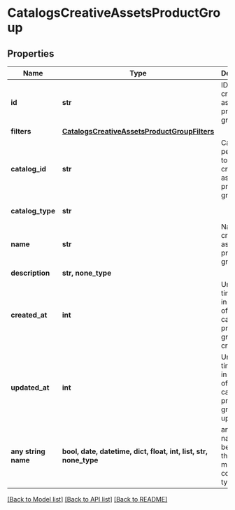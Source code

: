 # CatalogsCreativeAssetsProductGroup


## Properties
Name | Type | Description | Notes
------------ | ------------- | ------------- | -------------
**id** | **str** | ID of the creative assets product group. | 
**filters** | [**CatalogsCreativeAssetsProductGroupFilters**](CatalogsCreativeAssetsProductGroupFilters.md) |  | 
**catalog_id** | **str** | Catalog id pertaining to the creative assets product group. | 
**catalog_type** | **str** |  | defaults to "CREATIVE_ASSETS"
**name** | **str** | Name of creative assets product group | [optional] 
**description** | **str, none_type** |  | [optional] 
**created_at** | **int** | Unix timestamp in seconds of when catalog product group was created. | [optional] 
**updated_at** | **int** | Unix timestamp in seconds of last time catalog product group was updated. | [optional] 
**any string name** | **bool, date, datetime, dict, float, int, list, str, none_type** | any string name can be used but the value must be the correct type | [optional]

[[Back to Model list]](../README.md#documentation-for-models) [[Back to API list]](../README.md#documentation-for-api-endpoints) [[Back to README]](../README.md)


